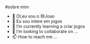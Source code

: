#sobre mim
- 👋 OI,eu sou o @Joao
- 👀 Eu  sou intere em jogos
- 🌱 I’m currently learning a criar jogos
- 💞️ I’m looking to collaborate on ...
- 📫 How to reach me ...

<!---
liJOAO/liJOAO is a ✨ special ✨ repository because its `README.md` (this file) appears on your GitHub profile.
You can click the Preview link to take a look at your changes.
--->
